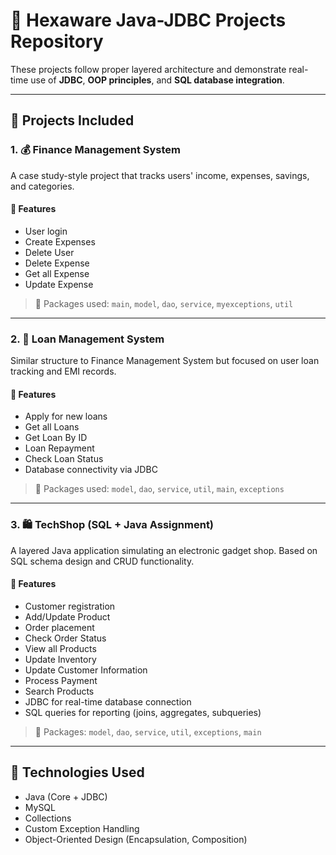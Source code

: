 # 💼 Hexaware Java-JDBC Projects Repository

These projects follow proper layered architecture and demonstrate real-time use of **JDBC**, **OOP principles**, and **SQL database integration**.

---

## 📂 Projects Included

### 1. 💰 Finance Management System
A case study-style project that tracks users' income, expenses, savings, and categories.

#### 📌 Features
- User login
- Create Expenses
- Delete User
- Delete Expense
- Get all Expense
- Update Expense

> 📁 Packages used: `main`, `model`, `dao`, `service`, `myexceptions`, `util`

---

### 2. 🏦 Loan Management System
Similar structure to Finance Management System but focused on user loan tracking and EMI records.

#### 📌 Features
- Apply for new loans
- Get all Loans
- Get Loan By ID
- Loan Repayment
- Check Loan Status
- Database connectivity via JDBC

> 📁 Packages used: `model`, `dao`, `service`, `util`, `main`, `exceptions`

---

### 3. 🛍️ TechShop (SQL + Java Assignment)
A layered Java application simulating an electronic gadget shop. Based on SQL schema design and CRUD functionality.

#### 📌 Features
- Customer registration
- Add/Update Product
- Order placement
- Check Order Status
- View all Products
- Update Inventory
- Update Customer Information
- Process Payment
- Search Products
- JDBC for real-time database connection
- SQL queries for reporting (joins, aggregates, subqueries)

> 📁 Packages: `model`, `dao`, `service`, `util`, `exceptions`, `main`

---

## 🧰 Technologies Used
- Java (Core + JDBC)
- MySQL 
- Collections
- Custom Exception Handling
- Object-Oriented Design (Encapsulation, Composition)
